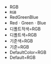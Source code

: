 - RGB
- `RGB`
- RedGreenBlue
- RedㆍGreenㆍBlue
- 디폴트적색=RGB
- 디폴트색=RGB
- 기준색=RGB
- 기준=RGB
- DefaultColor=RGB
- Default=RGB